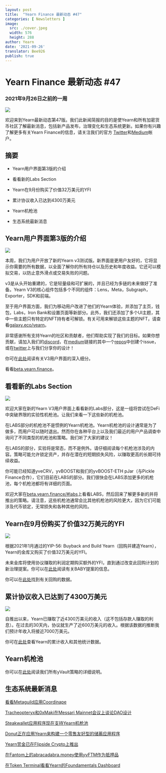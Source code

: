 ```yaml
---
layout: post
title:  "Yearn Finance 最新动态 #47"
categories: [ Newsletters ]
image:
  src: ./cover.jpeg
  width: 576
  height: 288
author: Yearn
date: '2021-09-26'
translator: Bee926
publish: true
---
```

# Yearn Finance 最新动态 #47

### 2021年9月26日之前的一周

![](/_posts/_newsletters/Yearn-Finance-Newsletter-47/image1.jpg)

欢迎来到Yearn最新动态第47版。我们此新闻简报的目的是使Yearn和所有加密货币社区了解最新消息，包括新产品发布，治理变化和生态系统更新。如果你有兴趣了解更多有关Yearn Finance的信息，请关注我们的官方 [Twitter](https://twitter.com/iearnfinance)和[Medium](https://medium.com/iearn)帐户。

## 摘要

-   Yearn用户界面第3版的介绍
    
-   看看新的Labs Section
    
-   Yearn在9月份购买了价值32万美元的YFI
    
-   累计协议收入已达到4300万美元
    
-   Yearn机枪池
    
-   生态系统最新消息
    

## Yearn用户界面第3版的介绍

![](/_posts/_newsletters/Yearn-Finance-Newsletter-47/image2.jpg)

本周，我们为用户开放了新的Yearn v3测试版。新界面是更用户友好的，它将显示你需要的所有数据，以全面了解你的所有持仓以及历史和年度收益。它还可以模拟交易，以防止意外滑点或交易失败的问题。

v3是从头开始重建的，它是轻量级和可扩展的，并且已经为多链的未来做好了准备。Yearn V3的核心组件包括多个不同的组件：Lens，Meta，Subgraph，Exporter，SDK和前端。

至于用户界面方面，我们为移动用户改进了他们的Yearn体验，并添加了主页，钱包，Labs，Iron Bank和设置页面等新部分。此外，我们还添加了多个UI主题，其中一些主题只有特定的NFT持有者可解锁。有关可用来解锁这些主题的NFT，请查看[galaxy.eco/yearn](https://galaxy.eco/yearn)。

非常感谢所有支持Yearn的社区和贡献者，他们帮助实现了我们的目标。如果你想贡献，请加入我们的[discord](https://discord.gg/8rF374XkXy)，在[medium](https://medium.com/iearn/yearn-ui-v3-0-a194355bdb1f)链接的其中一个[repos](https://github.com/yearn)中创建个issue，或在[twitter](https://twitter.com/iearnfinance)上与我们分享你的设计！

你可在[此处](https://medium.com/iearn/yearn-ui-v3-0-a194355bdb1f)阅读有关V3用户界面的深入细分。

看看[beta.yearn.finance](https://beta.yearn.finance/)。

## 看看新的Labs Section

![](/_posts/_newsletters/Yearn-Finance-Newsletter-47/image3.jpg)

欢迎大家在新的Yearn V3用户界面上看看新的Labs部分，这是一组将尝试在DeFi中突破界限的实验性机枪池。让我们来看一下这些新的机枪池。

在LABS部分的机枪池不是惯例的Yearn机枪池。Yearn机枪池的设计通常是为了做多，而用户可以随时退出。然而你在各种平台上以及我们最近的用户产品调查中询问了不同类型的机枪池和策略。我们听了大家的建议！

在LABS的部分，实验将是常态，而不是例外。请仔细阅读每个机枪池涉及的内容。策略可能允许锁定资产，并存在潜在的短期损失风险，以赚取更高的长期可持续收益。

你可能已经知道yveCRV，yvBOOST和我们的yvBOOST-ETH pJar（与Pickle Finance合作），它们目前在LABS的部分。我们很快会在LABS添加更多的机枪池，每个机枪池都将有详细的页面。

欢迎大家在[beta.yearn.finance/#labs](https://beta.yearn.finance/#/labs)上看看LABS，然后回来了解更多新的并将推出的策略。请注意，这些机枪池通常会比其他机枪池的风险更大，因为它们可能涉及代币锁定，无常损失和各种其他的风险。

## Yearn在9月份购买了价值32万美元的YFI

![](/_posts/_newsletters/Yearn-Finance-Newsletter-47/image4.jpg)

根据2021年1月通过的YIP-56: Buyback and Build Yearn（回购并建造Yearn），Yearn的金库又购买了价值32万美元的YFI。

未来金库将使用协议赚取的利润定期购买额外的YFI，直到通过改变此回购计划的新治理提案。你可以在[此处](https://snapshot.org/#/yearn/proposal/Qmb6gBzjvgLMazSrQQGVcjutLNdkVyM2Lh6yckMzdoaHWZ)阅读有关BABY提案的信息。

你可以在[此处](https://www.yfistats.com/financials/YFIBuybacks.html)找到有关回购的数据。

## 累计协议收入已达到了4300万美元

![](/_posts/_newsletters/Yearn-Finance-Newsletter-47/image5.jpg)

自推出以来，Yearn已赚取了近4300万美元的收入（这不包括存款人赚取的利息）。在过去的30天内，协议就生产了近600万美元的收入。根据该数据的推断我们预计年收入将接近7000万美元。 

你可在[此处](https://www.yfistats.com/)查看Yearn的累计收入和其他统计数据。

## Yearn机枪池

你可以在[此处](https://medium.com/yearn-state-of-the-vaults/the-vaults-at-yearn-9237905ffed3)阅读我们所有yVault策略的详细说明。

## 生态系统最新消息

[看看Metaguild应用Coordinape](https://twitter.com/metaguildcom/status/1440368717888557068)

[Tracheopteryx和0xMaki在Messari Mainnet会议上谈论DAO设计](https://twitter.com/MessariCrypto/status/1440412651457110020)

[Steakwallet应用程序现在支持Yearn机枪池](https://twitter.com/steakwallet/status/1440734147194994694)

[Donut正在应用Yearn来构建一个零售友好型的储蓄应用程序](https://twitter.com/bantg/status/1438680337735987209)

[Yearn赏金已在Flipside Crypto上推出](https://twitter.com/flipsidecrypto/status/1438613782507446273)

[在Fantom上的abracadabra.money使用yvFTM作为抵押品](https://twitter.com/MIM_Spell/status/1441912161001820161?s=20)

[在Token Terminal看看Yearn的Foundamentals Dashboard](https://twitter.com/iearnfinance/status/1441179921523507200)
